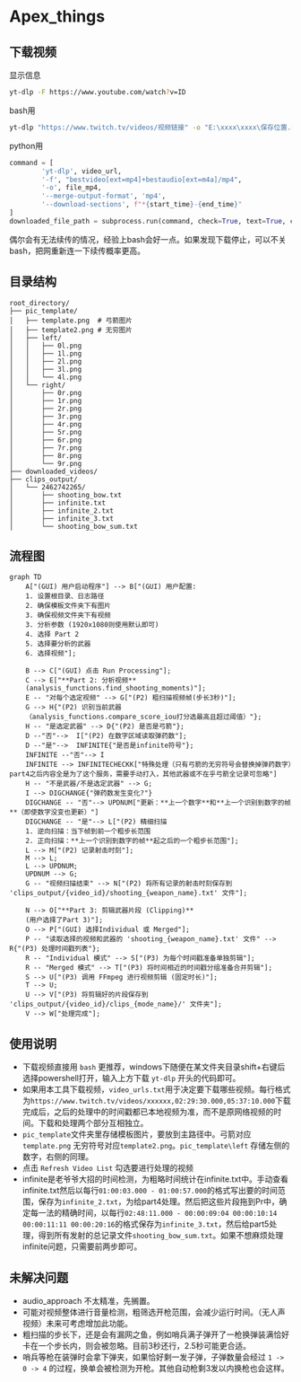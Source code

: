 # Apex_things

## 下载视频

显示信息
```bash
yt-dlp -F https://www.youtube.com/watch?v=ID
```

bash用
```bash
yt-dlp "https://www.twitch.tv/videos/视频链接" -o "E:\xxxx\xxxx\保存位置.mp4" -f "bestvideo[ext=mp4]+bestaudio[ext=m4a]/mp4" --download-sections "*00:17:00-05:02:10"
```
python用
```python
command = [
        'yt-dlp', video_url,
        '-f', "bestvideo[ext=mp4]+bestaudio[ext=m4a]/mp4",
        '-o', file_mp4,
        '--merge-output-format', 'mp4',
        '--download-sections', f"*{start_time}-{end_time}"
]
downloaded_file_path = subprocess.run(command, check=True, text=True, capture_output=True, encoding='utf-8')
```

偶尔会有无法续传的情况，经验上bash会好一点。如果发现下载停止，可以不关bash，把网重新连一下续传概率更高。

## 目录结构
```
root_directory/
├── pic_template/
│   ├── template.png  # 弓箭图片
│   ├── template2.png # 无穷图片
│   ├── left/
│   │   ├── 0l.png
│   │   ├── 1l.png
│   │   ├── 2l.png
│   │   ├── 3l.png
│   │   └── 4l.png
│   └── right/
│       ├── 0r.png
│       ├── 1r.png
│       ├── 2r.png
│       ├── 3r.png
│       ├── 4r.png
│       ├── 5r.png
│       ├── 6r.png
│       ├── 7r.png
│       ├── 8r.png
│       └── 9r.png
├── downloaded_videos/
├── clips_output/
│   └── 2462742265/
│       ├── shooting_bow.txt
│       ├── infinite.txt
│       ├── infinite_2.txt
│       ├── infinite_3.txt
│       └── shooting_bow_sum.txt
```
## 流程图

```mermaid
graph TD
    A["(GUI) 用户启动程序"] --> B["(GUI) 用户配置:
    1. 设置根目录、日志路径
    2. 确保模板文件夹下有图片
    3. 确保视频文件夹下有视频
    3. 分析参数 (1920x1080则使用默认即可)
    4. 选择 Part 2
    5. 选择要分析的武器
    6. 选择视频"];

    B --> C["(GUI) 点击 Run Processing"];
    C --> E["**Part 2: 分析视频**
    (analysis_functions.find_shooting_moments)"];
    E -- "对每个选定视频" --> G["(P2) 粗扫描视频帧(步长3秒)"];
    G --> H{"(P2) 识别当前武器
    （analysis_functions.compare_score_iou打分选最高且超过阈值）"};
    H -- "是选定武器" --> D{"(P2) 是否是弓箭"};
    D --"否"-->  I["(P2) 在数字区域读取弹药数"];
    D --"是"-->  INFINITE{"是否是infinite符号"};
    INFINITE --"否"--> I
    INFINITE --> INFINITECHECKK["特殊处理（只有弓箭的无穷符号会替换掉弹药数字）part4之后内容全是为了这个服务，需要手动打入，其他武器或不在乎弓箭全记录可忽略"]
    H -- "不是武器/不是选定武器" --> G;
    I --> DIGCHANGE{"弹药数发生变化?"}
    DIGCHANGE -- "否"--> UPDNUM["更新：**上一个数字**和**上一个识别到数字的帧**（即使数字没变也更新）"]
    DIGCHANGE -- "是"--> L["(P2) 精细扫描
    1. 逆向扫描：当下帧到前一个粗步长范围
    2. 正向扫描：**上一个识别到数字的帧**起之后的一个粗步长范围"];
    L --> M["(P2) 记录射击时刻"];
    M --> L;
    L --> UPDNUM;
    UPDNUM --> G;
    G -- "视频扫描结束" --> N["(P2) 将所有记录的射击时刻保存到 'clips_output/{video_id}/shooting_{weapon_name}.txt' 文件"];

    N --> O["**Part 3: 剪辑武器片段 (Clipping)**
    (用户选择了Part 3)"];
    O --> P["(GUI) 选择Individual 或 Merged"];
    P -- "读取选择的视频和武器的 'shooting_{weapon_name}.txt' 文件" --> R{"(P3) 处理时间戳列表"};
    R -- "Individual 模式" --> S["(P3) 为每个时间戳准备单独剪辑"];
    R -- "Merged 模式" --> T["(P3) 将时间相近的时间戳分组准备合并剪辑"];
    S --> U["(P3) 调用 FFmpeg 进行视频剪辑 (固定时长)"];
    T --> U;
    U --> V["(P3) 将剪辑好的片段保存到 'clips_output/{video_id}/clips_{mode_name}/' 文件夹"];
    V --> W["处理完成"];
```

## 使用说明

- 下载视频直接用 `bash` 更推荐，windows下随便在某文件夹目录shift+右键后选择powershell打开，输入上方下载 `yt-dlp` 开头的代码即可。
- 如果用本工具下载视频，`video_urls.txt`用于决定要下载哪些视频。每行格式为`https://www.twitch.tv/videos/xxxxxx,02:29:30.000,05:37:10.000`下载完成后，之后的处理中的时间戳都已本地视频为准，而不是原网络视频的时间。下载和处理两个部分互相独立。
- `pic_template`文件夹里存储模板图片，要放到主路径中。弓箭对应`template.png` 无穷符号对应`template2.png`。`pic_template\left` 存储左侧的数字，右侧的同理。
- 点击 `Refresh Video List` 勾选要进行处理的视频
- infinite是老爷爷大招的时间检测，为粗略时间统计在infinite.txt中。手动查看infinite.txt然后以每行`01:00:03.000 - 01:00:57.000`的格式写出要的时间范围，保存为`infinite_2.txt`，为给part4处理。然后把这些片段拖到Pr中，确定每一法的精确时间，以每行`02:48:11.000 - 00:00:09:04 00:00:10:14 00:00:11:11 00:00:20:16`的格式保存为`infinite_3.txt`，然后给part5处理，得到所有发射的总记录文件`shooting_bow_sum.txt`。如果不想麻烦处理infinite问题，只需要前两步即可。

## 未解决问题

- audio_approach 不太精准，先搁置。
- 可能对视频整体进行音量检测，粗筛选开枪范围，会减少运行时间。（无人声视频）未来可考虑增加此功能。
- 粗扫描的步长下，还是会有漏网之鱼，例如哨兵满子弹开了一枪换弹装满恰好卡在一个步长内，则会被忽略。目前3秒还行，2.5秒可能更合适。
- 哨兵等枪在装弹时会拿下弹夹，如果恰好剩一发子弹，子弹数量会经过 `1 -> 0 -> 4` 的过程，换单会被检测为开枪。其他自动枪剩3发以内换枪也会这样。

